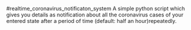 #realtime_coronavirus_notificaton_system
A simple python script which gives you details as notification about all the coronavirus cases of your entered state after a period of time (default: half an hour)repeatedly.
